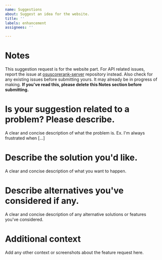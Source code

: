 ```yaml
---
name: Suggestions
about: Suggest an idea for the website.
title: ''
labels: enhancement
assignees: ''

---
```


# Notes
This suggestion request is for the website part. For API related issues, report the issue at [osuscorerank-server](https://github.com/shigeru22/osuscorerank-server/issues) repository instead.
Also check for any existing issues before submitting yours. It may already be in progress of making.
**If you've read this, please delete this Notes section before submitting.**

# Is your suggestion related to a problem? Please describe.
A clear and concise description of what the problem is. Ex. I'm always frustrated when [...]

# Describe the solution you'd like.
A clear and concise description of what you want to happen.

# Describe alternatives you've considered if any.
A clear and concise description of any alternative solutions or features you've considered.

# Additional context
Add any other context or screenshots about the feature request here.
